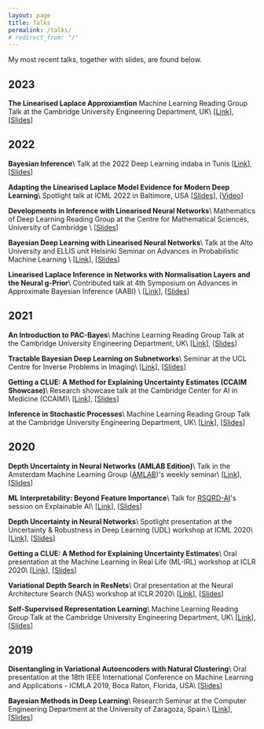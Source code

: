 ```yaml
---
layout: page
title: Talks
permalink: /talks/
# redirect_from: "/"
---
```


My most recent talks, together with slides, are found below.

## 2023

**The Linearised Laplace Approxiamtion**
Machine Learning Reading Group Talk at the Cambridge University Engineering Department, UK\\
\[[Link](http://talks.cam.ac.uk/talk/index/197725)\], \[[Slides](assets/slides/Laplace_reading.pdf)\]

## 2022

**Bayesian Inference**\\
Talk at the 2022 Deep Learning indaba in Tunis
\[[Link](https://deeplearningindaba.com/2022/indaba/programme/)\], \[[Slides](assets/slides/Bayesian_ML-compressed.pdf)\]

**Adapting the Linearised Laplace Model Evidence for Modern Deep Learning**\\
Spotlight talk at ICML 2022 in Baltimore, USA
\[[Slides](assets/slides/IMCL_5min.pdf)\], \[[Video](https://slideslive.com/38983366/adapting-the-linearised-laplace-model-evidence-for-modern-deep-learning)\]

**Developments in Inference with Linearised Neural Networks**\\
Mathematics of Deep Learning Reading Group at the Centre for Mathematical Sciences, University of Cambridge \\
\[[Slides](assets/slides/Math_dep_reading_group.pdf)\]


**Bayesian Deep Learning with Linearised Neural Networks**\\
Talk at the Alto University and ELLIS unit Helsinki Seminar on Advances in Probabilistic Machine Learning \\
\[[Link](https://aaltoml.github.io/apml/)\], \[[Slides](assets/slides/Aalto_Laplace_35min.pdf)\]


**Linearised Laplace Inference in Networks with Normalisation Layers and the Neural g-Prior**\\
Contributed talk at 4th Symposium on Advances in Approximate Bayesian Inference (AABI) \\
\[[Link](http://approximateinference.org/schedule/)\], \[[Slides](assets/slides/AABI_laplace_talk.pdf)\]

## 2021

**An Introduction to PAC-Bayes**\\
Machine Learning Reading Group Talk at the Cambridge University Engineering Department, UK\\
\[[Link](https://talks.cam.ac.uk/talk/index/157393)\], \[[Slides](assets/slides/pac_bayes_reading_group.pdf)\]

**Tractable Bayesian Deep Learning on Subnetworks**\\
Seminar at the UCL Centre for Inverse Problems in Imaging\\
\[[Link](http://cip.cs.ucl.ac.uk/seminars/)\], \[[Slides](assets/slides/subnet_inference_UCL_slides.pdf)\]

**Getting a CLUE: A Method for Explaining Uncertainty Estimates (CCAIM Showcase)**\\
Research showcase talk at the Cambridge Center for AI in Medicine (CCAIM)\\
\[[Link](https://www.eventbrite.co.uk/e/ccaim-seminar-series-professor-isaac-zak-kohane-tickets-132944198677)\], \[[Slides](assets/slides/CCAIM_CLUE_v2.pdf)\]


**Inference in Stochastic Processes**\\
Machine Learning Reading Group Talk at the Cambridge University Engineering Department, UK\\
\[[Link](http://talks.cam.ac.uk/talk/index/156730)\], \[[Slides](assets/slides/Reading_Group_24_February_2021.pdf)\]


## 2020

**Depth Uncertainty in Neural Networks (AMLAB Edition)**\\
Talk in the Amsterdam Machine Learning Group ([AMLAB](https://amlab.science.uva.nl/javier-and-james-talk/))'s weekly seminar\\
\[[Link](https://amlab.science.uva.nl/javier-and-james-talk/)\], \[[Slides](assets/slides/AMLAB_DUN.pdf)\]


**ML Interpretability: Beyond Feature Importance**\\
Talk for [RSQRD-AI](https://www.rsqrdai.org)'s session on Explainable AI\\
\[[Link](https://www.eventbrite.com/e/rsqrd-ai-explainable-ml-reality-roadmap-tickets-111004162438)\], \[[Slides](assets/slides/R2AI_keynote.pdf)\]

**Depth Uncertainty in Neural Networks**\\
Spotlight presentation at the Uncertainty & Robustness in Deep Learning (UDL) workshop at ICML 2020\\
\[[Link](https://sites.google.com/view/udlworkshop2020/accepted-papers?authuser=0)\], \[[Slides](assets/slides/DUN_poster_slides.pdf)\]

**Getting a CLUE: A Method for Explaining Uncertainty Estimates**\\
Oral presentation at the Machine Learning in Real Life (ML-IRL) workshop at ICLR 2020\\
\[[Link](https://sites.google.com/nyu.edu/ml-irl-2020/program?authuser=0)\], \[[Slides](assets/slides/ML_IRL2020_CLUE.pdf)\]

**Variational Depth Search in ResNets**\\
Oral presentation at the Neural Architecture Search (NAS) workshop at ICLR 2020\\
\[[Link](https://sites.google.com/view/nas2020/schedule?authuser=0)\], \[[Slides](assets/slides/Variational_Depth_Search_ICLR2020_NAS.pdf)\]

**Self-Supervised Representation Learning**\\
Machine Learning Reading Group Talk at the Cambridge University Engineering Department, UK\\
\[[Link](https://talks.cam.ac.uk/talk/index/140320)\], \[[Slides](assets/slides/SSL_ICA.pdf)\]


## 2019

**Disentangling in Variational Autoencoders with Natural Clustering**\\
Oral presentation at the 18th IEEE International Conference on Machine Learning and Applications - ICMLA 2019, Boca Raton, Florida, USA\\
\[[Slides](assets/slides/ICMLA_2019.pdf)\]

**Bayesian Methods in Deep Learning**\\
Research Seminar at the Computer Engineering Department at the University of Zaragoza, Spain.\\
\[[Link](https://diis.unizar.es/en/node/313)\], \[[Slides](assets/slides/BNN_slides.pdf)\]
